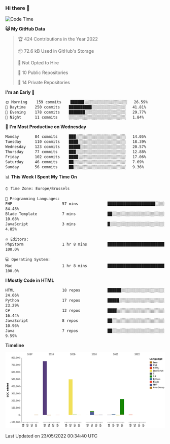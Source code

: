 ### Hi there 👋

<!--START_SECTION:waka-->
![Code Time](http://img.shields.io/badge/Code%20Time-0%20secs-blue)

**🐱 My GitHub Data** 

> 🏆 424 Contributions in the Year 2022
 > 
> 📦 72.6 kB Used in GitHub's Storage 
 > 
> 🚫 Not Opted to Hire
 > 
> 📜 10 Public Repositories 
 > 
> 🔑 14 Private Repositories  
 > 
**I'm an Early 🐤** 

```text
🌞 Morning    159 commits    ██████░░░░░░░░░░░░░░░░░░░   26.59% 
🌆 Daytime    250 commits    ██████████░░░░░░░░░░░░░░░   41.81% 
🌃 Evening    178 commits    ███████░░░░░░░░░░░░░░░░░░   29.77% 
🌙 Night      11 commits     ░░░░░░░░░░░░░░░░░░░░░░░░░   1.84%

```
📅 **I'm Most Productive on Wednesday** 

```text
Monday       84 commits     ███░░░░░░░░░░░░░░░░░░░░░░   14.05% 
Tuesday      110 commits    ████░░░░░░░░░░░░░░░░░░░░░   18.39% 
Wednesday    123 commits    █████░░░░░░░░░░░░░░░░░░░░   20.57% 
Thursday     77 commits     ███░░░░░░░░░░░░░░░░░░░░░░   12.88% 
Friday       102 commits    ████░░░░░░░░░░░░░░░░░░░░░   17.06% 
Saturday     46 commits     ██░░░░░░░░░░░░░░░░░░░░░░░   7.69% 
Sunday       56 commits     ██░░░░░░░░░░░░░░░░░░░░░░░   9.36%

```


📊 **This Week I Spent My Time On** 

```text
⌚︎ Time Zone: Europe/Brussels

💬 Programming Languages: 
PHP                      57 mins             █████████████████████░░░░   84.48% 
Blade Template           7 mins              ██░░░░░░░░░░░░░░░░░░░░░░░   10.68% 
JavaScript               3 mins              █░░░░░░░░░░░░░░░░░░░░░░░░   4.85%

🔥 Editors: 
PhpStorm                 1 hr 8 mins         █████████████████████████   100.0%

💻 Operating System: 
Mac                      1 hr 8 mins         █████████████████████████   100.0%

```

**I Mostly Code in HTML** 

```text
HTML                     18 repos            ██████░░░░░░░░░░░░░░░░░░░   24.66% 
Python                   17 repos            █████░░░░░░░░░░░░░░░░░░░░   23.29% 
C#                       12 repos            ████░░░░░░░░░░░░░░░░░░░░░   16.44% 
JavaScript               8 repos             ██░░░░░░░░░░░░░░░░░░░░░░░   10.96% 
Java                     7 repos             ██░░░░░░░░░░░░░░░░░░░░░░░   9.59%

```


**Timeline**

![Chart not found](https://raw.githubusercontent.com/guillaumedeplancke/guillaumedeplancke/main/charts/bar_graph.png) 


 Last Updated on 23/05/2022 00:34:40 UTC
<!--END_SECTION:waka-->
